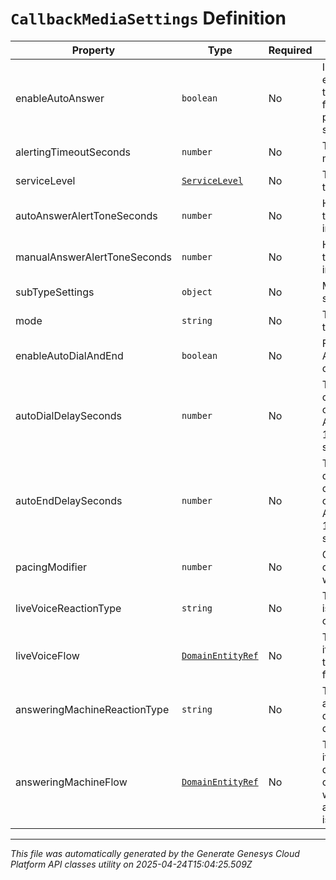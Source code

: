 # `CallbackMediaSettings` Definition

| Property | Type | Required | Description |
|----------|------|----------|-------------|
| enableAutoAnswer | `boolean` | No | Indicates if auto-answer is enabled for the given media type or subtype (default is false).  Subtype settings take precedence over media type settings. |
| alertingTimeoutSeconds | `number` | No | The alerting timeout for the media type, in seconds |
| serviceLevel | [`ServiceLevel`](servicelevel-definition.md) | No | The targeted service level for the media type |
| autoAnswerAlertToneSeconds | `number` | No | How long to play the alerting tone for an auto-answer interaction |
| manualAnswerAlertToneSeconds | `number` | No | How long to play the alerting tone for a manual-answer interaction |
| subTypeSettings | `object` | No | Map of media subtype to media subtype specific settings. |
| mode | `string` | No | The mode callbacks will use on this queue. |
| enableAutoDialAndEnd | `boolean` | No | Flag to enable Auto-Dial and Auto-End automation for callbacks on this queue. |
| autoDialDelaySeconds | `number` | No | Time in seconds after agent connects to callback before outgoing call is auto-dialed. Allowable values in range 0 - 1200 seconds. Defaults to 300 seconds. |
| autoEndDelaySeconds | `number` | No | Time in seconds after agent disconnects from the outgoing call before the encasing callback is auto-ended. Allowable values in range 0 - 1200 seconds. Defaults to 300 seconds. |
| pacingModifier | `number` | No | Controls the maximum number of outbound calls at one time when mode is CustomerFirst. |
| liveVoiceReactionType | `string` | No | The action to take if a live voice is detected during the outbound call of a customer first callback. |
| liveVoiceFlow | [`DomainEntityRef`](domainentityref-definition.md) | No | The inbound flow to transfer to if a live voice is detected during the outbound call of a customer first callback. |
| answeringMachineReactionType | `string` | No | The action to take if an answering machine is detected during the outbound call of a customer first callback. |
| answeringMachineFlow | [`DomainEntityRef`](domainentityref-definition.md) | No | The inbound flow to transfer to if an answering machine is detected during the outbound call of a customer first callback when answeringMachineReactionType is set to TransferToFlow. |

---

*This file was automatically generated by the Generate Genesys Cloud Platform API classes utility on 2025-04-24T15:04:25.509Z*